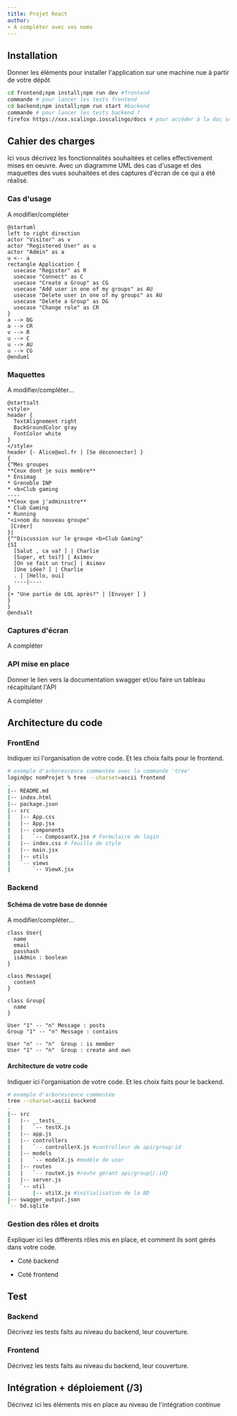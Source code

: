 ```yaml
---
title: Projet React 
author:  
- A compléter avec vos noms
--- 
```


## Installation

Donner les éléments pour installer l'application sur une machine nue à partir de votre dépôt

~~~bash
cd frontend;npm install;npm run dev #frontend
commande # pour lancer les tests frontend
cd backend;npm install;npm run start #backend
commande # pour lancer les tests backend ?
firefox https://xxx.scalingo.ioscalingo/docs # pour accéder à la doc scalingo si déployé en ligne
~~~

## Cahier des charges

Ici vous décrivez les fonctionnalités souhaitées et celles effectivement mises en oeuvre. Avec un diagramme UML des cas d'usage et des maquettes des vues souhaitées et des captures d'écran de ce qui a été réalisé.

### Cas d'usage

A modifier/compléter 

```plantuml
@startuml
left to right direction
actor "Visitor" as v
actor "Registered User" as u
actor "Admin" as a
u <-- a
rectangle Application {
  usecase "Register" as R
  usecase "Connect" as C
  usecase "Create a Group" as CG
  usecase "Add user in one of my groups" as AU
  usecase "Delete user in one of my groups" as AU
  usecase "Delete a Group" as DG
  usecase "Change role" as CR
}
a --> DG
a --> CR
v --> R
u --> C
u --> AU
u --> CG
@enduml
```

### Maquettes

A modifier/compléter...

```plantuml
@startsalt
<style>
header {
  TextAlignement right
  BackGroundColor gray
  FontColor white
}
</style>
header {- Alice@aol.fr | [Se déconnecter] }
{
{^Mes groupes
**Ceux dont je suis membre**
* Ensimag
* Grenoble INP
* <b>Club gaming
----
**Ceux que j'administre**
* Club Gaming
* Running
"<i>nom du nouveau groupe" 
 [Créer]
}|
{^"Discussion sur le groupe <b>Club Gaming"
{SI
  [Salut , ca va? ] | Charlie
  [Super, et toi?] | Asimov
  [On se fait un truc] | Asimov
  [Une idée? ] | Charlie
  . | [Hello, oui]
  ----|----
}
{+ "Une partie de LOL après?" | [Envoyer ] }
}
}
@endsalt
```

### Captures d'écran

A compléter

### API mise en place

Donner le lien vers la documentation swagger et/ou faire un tableau récapitulant l'API

A compléter

## Architecture du code

### FrontEnd

Indiquer ici l'organisation de votre code. Et les choix faits pour le frontend.

~~~bash
# exemple d'arborescence commentée avec la commande 'tree'
login@pc nomProjet % tree --charset=ascii frontend
.
|-- README.md
|-- index.html
|-- package.json
|-- src
|   |-- App.css
|   |-- App.jsx
|   |-- components
|   |   `-- ComposantX.jsx # Formulaire de login
|   |-- index.css # feuille de style
|   |-- main.jsx
|   |-- utils
|   `-- views
|       `-- ViewX.jsx
~~~

### Backend

#### Schéma de votre base de donnée

A modifier/compléter...

```plantuml
class User{
  name
  email
  passhash
  isAdmin : boolean
}

class Message{
  content
}

class Group{
  name
}

User "1" -- "n" Message : posts
Group "1" -- "n" Message : contains

User "n" -- "n"  Group : is member 
User "1" -- "n"  Group : create and own
```

#### Architecture de votre code

Indiquer ici l'organisation de votre code. Et les choix faits pour le backend.

~~~bash
# exemple d'arborescence commentée
tree --charset=ascii backend                                                                                                          
.
|-- src
|   |-- __tests__
|   |   `-- testX.js
|   |-- app.js
|   |-- controllers
|   |   `-- controllerX.js #controlleur de api/group:id
|   |-- models
|   |   `-- modelX.js #modèle de user
|   |-- routes
|   |   `-- routeX.js #route gérant api/group{/:id}
|   |-- server.js
|   `-- util
|       |-- utilX.js #initialisation de la BD
|-- swagger_output.json
`-- bd.sqlite
~~~

### Gestion des rôles et droits

Expliquer ici les différents rôles mis en place, et comment ils sont gérés dans votre code.

- Coté backend

- Coté frontend


## Test

### Backend

Décrivez les tests faits au niveau du backend, leur couverture.

### Frontend

Décrivez les tests faits au niveau du backend, leur couverture.

## Intégration + déploiement (/3)

Décrivez ici les éléments mis en place au niveau de l'intégration continue